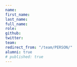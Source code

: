 ```yaml
---
name:
first_name:
last_name:
full_name:
role:
github:
twitter:
team:
redirect_from: "/team/PERSON/"
alumni: true
# published: true
---
```

